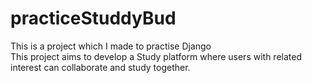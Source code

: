 # practiceStuddyBud
This is a project which I made to practise Django
<br>
This project aims to develop a Study platform where users with related interest can collaborate and study together.
